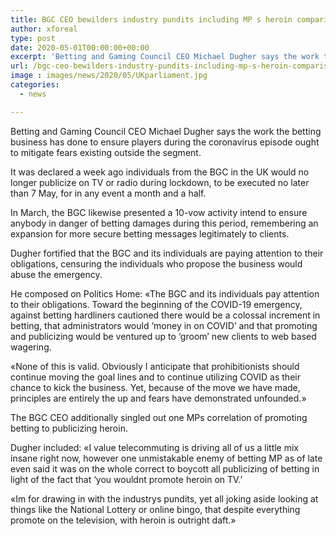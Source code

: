 ```yaml
---
title: BGC CEO bewilders industry pundits including MP s heroin comparison
author: xforeal 
type: post
date: 2020-05-01T00:00:00+00:00
excerpt: 'Betting and Gaming Council CEO Michael Dugher says the work the betting business has done to ensure players during the coronavirus episode ought to lighten fears existing outside the sector '
url: /bgc-ceo-bewilders-industry-pundits-including-mp-s-heroin-comparison/
image : images/news/2020/05/UKparliament.jpg
categories:
  - news

---
```

Betting and Gaming Council CEO Michael Dugher says the work the betting business has done to ensure players during the coronavirus episode ought to mitigate fears existing outside the segment. 

It was declared a week ago individuals from the BGC in the UK would no longer publicize on TV or radio during lockdown, to be executed no later than 7 May, for in any event a month and a half. 

In March, the BGC likewise presented a 10-vow activity intend to ensure anybody in danger of betting damages during this period, remembering an expansion for more secure betting messages legitimately to clients. 

Dugher fortified that the BGC and its individuals are paying attention to their obligations, censuring the individuals who propose the business would abuse the emergency. 

He composed on Politics Home: &#171;The BGC and its individuals pay attention to their obligations. Toward the beginning of the COVID-19 emergency, against betting hardliners cautioned there would be a colossal increment in betting, that administrators would &#8216;money in on COVID&#8217; and that promoting and publicizing would be ventured up to &#8216;groom&#8217; new clients to web based wagering. 

&#171;None of this is valid. Obviously I anticipate that prohibitionists should continue moving the goal lines and to continue utilizing COVID as their chance to kick the business. Yet, because of the move we have made, principles are entirely the up and fears have demonstrated unfounded.&#187; 

The BGC CEO additionally singled out one MPs correlation of promoting betting to publicizing heroin. 

Dugher included: &#171;I value telecommuting is driving all of us a little mix insane right now, however one unmistakable enemy of betting MP as of late even said it was on the whole correct to boycott all publicizing of betting in light of the fact that &#8216;you wouldnt promote heroin on TV.&#8217; 

&#171;Im for drawing in with the industrys pundits, yet all joking aside looking at things like the National Lottery or online bingo, that despite everything promote on the television, with heroin is outright daft.&#187;